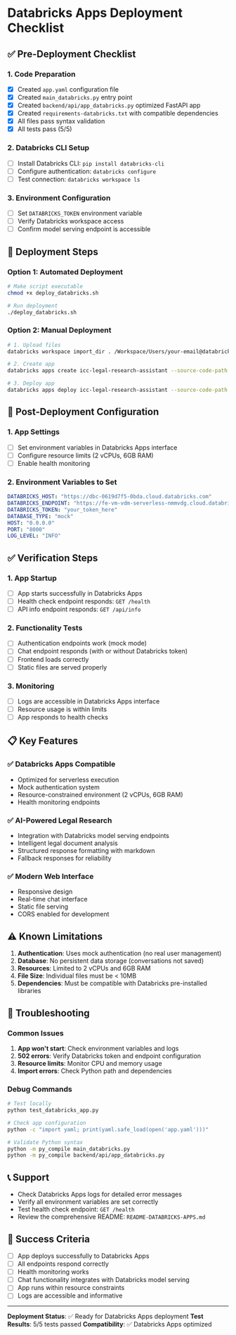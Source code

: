 # Databricks Apps Deployment Checklist

## ✅ Pre-Deployment Checklist

### 1. Code Preparation
- [x] Created `app.yaml` configuration file
- [x] Created `main_databricks.py` entry point
- [x] Created `backend/api/app_databricks.py` optimized FastAPI app
- [x] Created `requirements-databricks.txt` with compatible dependencies
- [x] All files pass syntax validation
- [x] All tests pass (5/5)

### 2. Databricks CLI Setup
- [ ] Install Databricks CLI: `pip install databricks-cli`
- [ ] Configure authentication: `databricks configure`
- [ ] Test connection: `databricks workspace ls`

### 3. Environment Configuration
- [ ] Set `DATABRICKS_TOKEN` environment variable
- [ ] Verify Databricks workspace access
- [ ] Confirm model serving endpoint is accessible

## 🚀 Deployment Steps

### Option 1: Automated Deployment
```bash
# Make script executable
chmod +x deploy_databricks.sh

# Run deployment
./deploy_databricks.sh
```

### Option 2: Manual Deployment
```bash
# 1. Upload files
databricks workspace import_dir . /Workspace/Users/your-email@databricks.com/icc-legal-research-assistant

# 2. Create app
databricks apps create icc-legal-research-assistant --source-code-path /Workspace/Users/your-email@databricks.com/icc-legal-research-assistant

# 3. Deploy app
databricks apps deploy icc-legal-research-assistant --source-code-path /Workspace/Users/your-email@databricks.com/icc-legal-research-assistant
```

## 🔧 Post-Deployment Configuration

### 1. App Settings
- [ ] Set environment variables in Databricks Apps interface
- [ ] Configure resource limits (2 vCPUs, 6GB RAM)
- [ ] Enable health monitoring

### 2. Environment Variables to Set
```yaml
DATABRICKS_HOST: "https://dbc-0619d7f5-0bda.cloud.databricks.com"
DATABRICKS_ENDPOINT: "https://fe-vm-vdm-serverless-nmmvdg.cloud.databricks.com/serving-endpoints/databricks-gpt-oss-20b/invocations"
DATABRICKS_TOKEN: "your_token_here"
DATABASE_TYPE: "mock"
HOST: "0.0.0.0"
PORT: "8000"
LOG_LEVEL: "INFO"
```

## ✅ Verification Steps

### 1. App Startup
- [ ] App starts successfully in Databricks Apps
- [ ] Health check endpoint responds: `GET /health`
- [ ] API info endpoint responds: `GET /api/info`

### 2. Functionality Tests
- [ ] Authentication endpoints work (mock mode)
- [ ] Chat endpoint responds (with or without Databricks token)
- [ ] Frontend loads correctly
- [ ] Static files are served properly

### 3. Monitoring
- [ ] Logs are accessible in Databricks Apps interface
- [ ] Resource usage is within limits
- [ ] App responds to health checks

## 📋 Key Features

### ✅ Databricks Apps Compatible
- Optimized for serverless execution
- Mock authentication system
- Resource-constrained environment (2 vCPUs, 6GB RAM)
- Health monitoring endpoints

### ✅ AI-Powered Legal Research
- Integration with Databricks model serving endpoints
- Intelligent legal document analysis
- Structured response formatting with markdown
- Fallback responses for reliability

### ✅ Modern Web Interface
- Responsive design
- Real-time chat interface
- Static file serving
- CORS enabled for development

## ⚠️ Known Limitations

1. **Authentication**: Uses mock authentication (no real user management)
2. **Database**: No persistent data storage (conversations not saved)
3. **Resources**: Limited to 2 vCPUs and 6GB RAM
4. **File Size**: Individual files must be < 10MB
5. **Dependencies**: Must be compatible with Databricks pre-installed libraries

## 🐛 Troubleshooting

### Common Issues
1. **App won't start**: Check environment variables and logs
2. **502 errors**: Verify Databricks token and endpoint configuration
3. **Resource limits**: Monitor CPU and memory usage
4. **Import errors**: Check Python path and dependencies

### Debug Commands
```bash
# Test locally
python test_databricks_app.py

# Check app configuration
python -c "import yaml; print(yaml.safe_load(open('app.yaml')))"

# Validate Python syntax
python -m py_compile main_databricks.py
python -m py_compile backend/api/app_databricks.py
```

## 📞 Support

- Check Databricks Apps logs for detailed error messages
- Verify all environment variables are set correctly
- Test health check endpoint: `GET /health`
- Review the comprehensive README: `README-DATABRICKS-APPS.md`

## 🎯 Success Criteria

- [ ] App deploys successfully to Databricks Apps
- [ ] All endpoints respond correctly
- [ ] Health monitoring works
- [ ] Chat functionality integrates with Databricks model serving
- [ ] App runs within resource constraints
- [ ] Logs are accessible and informative

---

**Deployment Status**: ✅ Ready for Databricks Apps deployment
**Test Results**: 5/5 tests passed
**Compatibility**: ✅ Databricks Apps optimized
